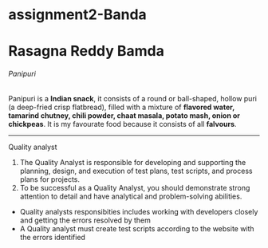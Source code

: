 # assignment2-Banda
# Rasagna Reddy Bamda
###### Panipuri
Panipuri is a **Indian snack**, it consists of a round or ball-shaped, hollow puri (a deep-fried crisp flatbread), filled with a mixture of **flavored water, tamarind chutney, chili powder, chaat masala, potato mash, onion or chickpeas**. It is my favourate food because it consists of all **falvours**.

---
Quality analyst
1. The Quality Analyst is responsible for developing and supporting the planning, design, and execution of test plans, test scripts, and process plans for projects.
2. To be successful as a Quality Analyst, you should demonstrate strong attention to detail and have analytical and problem-solving abilities.


- Quality analysts responsibities includes working with developers closely and getting the errors resolved by them
- A Quality analyst must create test scripts according to the website with the errors identified